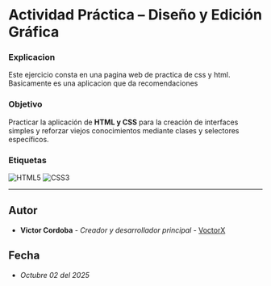 # Actividad Práctica – Diseño y Edición Gráfica
### Explicacion
Este ejercicio consta en una pagina web de practica de css y html. Basicamente es una aplicacion que da recomendaciones 

### Objetivo
Practicar la aplicación de **HTML y CSS** para la creación de interfaces simples y reforzar viejos conocimientos mediante clases y selectores específicos.

### Etiquetas
![HTML5](https://img.shields.io/badge/HTML5-5-E34F26?style=for-the-badge&logo=html5&logoColor=white)
![CSS3](https://img.shields.io/badge/CSS3-3-1572B6?style=for-the-badge&logo=css3&logoColor=white)

---
## Autor 

* **Victor Cordoba** - *Creador y desarrollador principal* - [VoctorX](https://github.com/VoctorX)

## Fecha 
* *Octubre 02 del 2025*